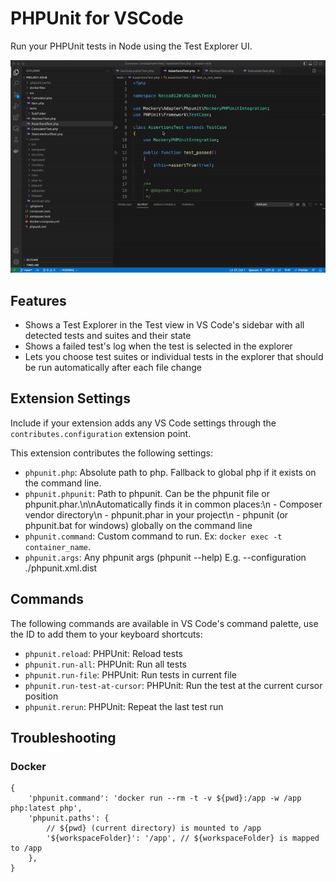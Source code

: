 # PHPUnit for VSCode

Run your PHPUnit tests in Node using the Test Explorer UI.

![Screenshot](img/screenshot.gif)

## Features

-   Shows a Test Explorer in the Test view in VS Code's sidebar with all detected tests and suites and their state
-   Shows a failed test's log when the test is selected in the explorer
-   Lets you choose test suites or individual tests in the explorer that should be run automatically after each file change

## Extension Settings

Include if your extension adds any VS Code settings through the `contributes.configuration` extension point.

This extension contributes the following settings:

-   `phpunit.php`: Absolute path to php. Fallback to global php if it exists on the command line.
-   `phpunit.phpunit`: Path to phpunit. Can be the phpunit file or phpunit.phar.\n\nAutomatically finds it in common places:\n - Composer vendor directory\n - phpunit.phar in your project\n - phpunit (or phpunit.bat for windows) globally on the command line
-   `phpunit.command`: Custom command to run. Ex: `docker exec -t container_name`.
-   `phpunit.args`: Any phpunit args (phpunit --help) E.g. --configuration ./phpunit.xml.dist

## Commands

The following commands are available in VS Code's command palette, use the ID to add them to your keyboard shortcuts:

-   `phpunit.reload`: PHPUnit: Reload tests
-   `phpunit.run-all`: PHPUnit: Run all tests
-   `phpunit.run-file`: PHPUnit: Run tests in current file
-   `phpunit.run-test-at-cursor`: PHPUnit: Run the test at the current cursor position
-   `phpunit.rerun`: PHPUnit: Repeat the last test run

## Troubleshooting

### Docker

```json5
{
    'phpunit.command': 'docker run --rm -t -v ${pwd}:/app -w /app php:latest php',
    'phpunit.paths': {
        // ${pwd} (current directory) is mounted to /app
        '${workspaceFolder}': '/app', // ${workspaceFolder} is mapped to /app
    },
}
```
